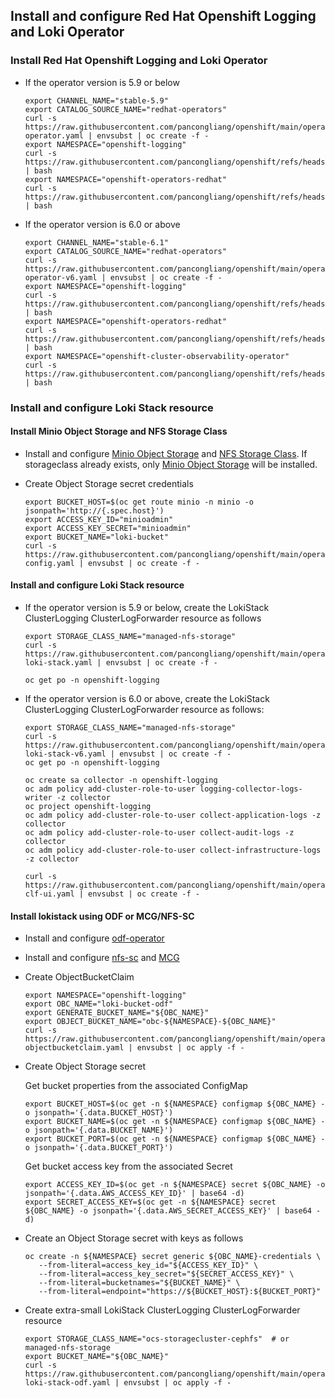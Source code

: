 ## Install and configure Red Hat Openshift Logging and Loki Operator


### Install Red Hat Openshift Logging and Loki Operator

* If the operator version is 5.9 or below
  ```
  export CHANNEL_NAME="stable-5.9"
  export CATALOG_SOURCE_NAME="redhat-operators"
  curl -s https://raw.githubusercontent.com/pancongliang/openshift/main/operator/logging/lokistack/01-operator.yaml | envsubst | oc create -f -
  export NAMESPACE="openshift-logging"
  curl -s https://raw.githubusercontent.com/pancongliang/openshift/refs/heads/main/operator/approve_ip.sh | bash
  export NAMESPACE="openshift-operators-redhat"
  curl -s https://raw.githubusercontent.com/pancongliang/openshift/refs/heads/main/operator/approve_ip.sh | bash
  ```
* If the operator version is 6.0 or above
  ```
  export CHANNEL_NAME="stable-6.1"
  export CATALOG_SOURCE_NAME="redhat-operators"
  curl -s https://raw.githubusercontent.com/pancongliang/openshift/main/operator/logging/lokistack/01-operator-v6.yaml | envsubst | oc create -f -
  export NAMESPACE="openshift-logging"
  curl -s https://raw.githubusercontent.com/pancongliang/openshift/refs/heads/main/operator/approve_ip.sh | bash
  export NAMESPACE="openshift-operators-redhat"
  curl -s https://raw.githubusercontent.com/pancongliang/openshift/refs/heads/main/operator/approve_ip.sh | bash
  export NAMESPACE="openshift-cluster-observability-operator"
  curl -s https://raw.githubusercontent.com/pancongliang/openshift/refs/heads/main/operator/approve_ip.sh | bash
  ```

  
### Install and configure Loki Stack resource

#### Install Minio Object Storage and NFS Storage Class

* Install and configure [Minio Object Storage](/storage/minio/readme.md) and [NFS Storage Class](/storage/nfs-sc/readme.md).
  If storageclass already exists, only [Minio Object Storage](/storage/minio/readme.md) will be installed.


* Create Object Storage secret credentials
  ```
  export BUCKET_HOST=$(oc get route minio -n minio -o jsonpath='http://{.spec.host}')
  export ACCESS_KEY_ID="minioadmin"
  export ACCESS_KEY_SECRET="minioadmin"
  export BUCKET_NAME="loki-bucket"
  curl -s https://raw.githubusercontent.com/pancongliang/openshift/main/operator/logging/lokistack/02-config.yaml | envsubst | oc create -f -
  ```

#### Install and configure Loki Stack resource
  
* If the operator version is 5.9 or below, create the LokiStack ClusterLogging ClusterLogForwarder resource as follows
  ```
  export STORAGE_CLASS_NAME="managed-nfs-storage"
  curl -s https://raw.githubusercontent.com/pancongliang/openshift/main/operator/logging/lokistack/03-loki-stack.yaml | envsubst | oc create -f -

  oc get po -n openshift-logging 
  ```

* If the operator version is 6.0 or above, create the LokiStack ClusterLogging ClusterLogForwarder resource as follows:
  ```
  export STORAGE_CLASS_NAME="managed-nfs-storage"
  curl -s https://raw.githubusercontent.com/pancongliang/openshift/main/operator/logging/lokistack/03-loki-stack-v6.yaml | envsubst | oc create -f -
  oc get po -n openshift-logging

  oc create sa collector -n openshift-logging
  oc adm policy add-cluster-role-to-user logging-collector-logs-writer -z collector
  oc project openshift-logging
  oc adm policy add-cluster-role-to-user collect-application-logs -z collector
  oc adm policy add-cluster-role-to-user collect-audit-logs -z collector
  oc adm policy add-cluster-role-to-user collect-infrastructure-logs -z collector

  curl -s https://raw.githubusercontent.com/pancongliang/openshift/main/operator/logging/lokistack/04-clf-ui.yaml | envsubst | oc create -f -
  ```

####  Install lokistack using ODF or MCG/NFS-SC
* Install and configure [odf-operator](/storage/odf/readme.md)
* Install and configure [nfs-sc](/storage/nfs-sc/readme.md) and [MCG](/storage/mcg/readme.md)
* Create ObjectBucketClaim
   ```
   export NAMESPACE="openshift-logging"
   export OBC_NAME="loki-bucket-odf"
   export GENERATE_BUCKET_NAME="${OBC_NAME}"
   export OBJECT_BUCKET_NAME="obc-${NAMESPACE}-${OBC_NAME}"
   curl -s https://raw.githubusercontent.com/pancongliang/openshift/main/operator/logging/lokistack/02-objectbucketclaim.yaml | envsubst | oc apply -f -
   ```

* Create Object Storage secret

  Get bucket properties from the associated ConfigMap
   ```
   export BUCKET_HOST=$(oc get -n ${NAMESPACE} configmap ${OBC_NAME} -o jsonpath='{.data.BUCKET_HOST}')
   export BUCKET_NAME=$(oc get -n ${NAMESPACE} configmap ${OBC_NAME} -o jsonpath='{.data.BUCKET_NAME}')
   export BUCKET_PORT=$(oc get -n ${NAMESPACE} configmap ${OBC_NAME} -o jsonpath='{.data.BUCKET_PORT}')
   ```
  Get bucket access key from the associated Secret
   ```
   export ACCESS_KEY_ID=$(oc get -n ${NAMESPACE} secret ${OBC_NAME} -o jsonpath='{.data.AWS_ACCESS_KEY_ID}' | base64 -d)
   export SECRET_ACCESS_KEY=$(oc get -n ${NAMESPACE} secret ${OBC_NAME} -o jsonpath='{.data.AWS_SECRET_ACCESS_KEY}' | base64 -d)
   ```

* Create an Object Storage secret with keys as follows
   ```
   oc create -n ${NAMESPACE} secret generic ${OBC_NAME}-credentials \
      --from-literal=access_key_id="${ACCESS_KEY_ID}" \
      --from-literal=access_key_secret="${SECRET_ACCESS_KEY}" \
      --from-literal=bucketnames="${BUCKET_NAME}" \
      --from-literal=endpoint="https://${BUCKET_HOST}:${BUCKET_PORT}"
   ```

* Create extra-small LokiStack ClusterLogging ClusterLogForwarder resource
   ```
  export STORAGE_CLASS_NAME="ocs-storagecluster-cephfs"  # or  managed-nfs-storage
  export BUCKET_NAME="${OBC_NAME}"
  curl -s https://raw.githubusercontent.com/pancongliang/openshift/main/operator/logging/lokistack/03-loki-stack-odf.yaml | envsubst | oc apply -f -
   ```
